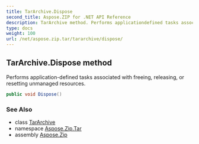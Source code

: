 ```yaml
---
title: TarArchive.Dispose
second_title: Aspose.ZIP for .NET API Reference
description: TarArchive method. Performs applicationdefined tasks associated with freeing releasing or resetting unmanaged resources
type: docs
weight: 100
url: /net/aspose.zip.tar/tararchive/dispose/
---
```

## TarArchive.Dispose method

Performs application-defined tasks associated with freeing, releasing, or resetting unmanaged resources.

```csharp
public void Dispose()
```

### See Also

* class [TarArchive](../)
* namespace [Aspose.Zip.Tar](../../tararchive/)
* assembly [Aspose.Zip](../../../)


